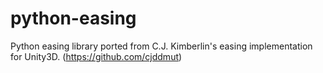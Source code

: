 # python-easing

Python easing library ported from C.J. Kimberlin's easing implementation for Unity3D. (https://github.com/cjddmut)
